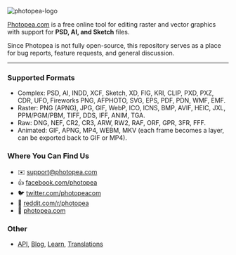 ![photopea-logo](https://user-images.githubusercontent.com/79121360/112741096-3d56bd00-8f37-11eb-982d-1866764e642c.png)


[Photopea.com](//www.Photopea.com) is a free online tool for editing raster and vector graphics with support for **PSD, AI, and Sketch** files.

Since Photopea is not fully open-source, this repository serves as a place for bug reports, feature requests, and general discussion.

---

### Supported Formats
- Complex: PSD, AI, INDD, XCF, Sketch, XD, FIG, KRI, CLIP, PXD, PXZ, CDR, UFO, Fireworks PNG, AFPHOTO, SVG, EPS, PDF, PDN, WMF, EMF.
- Raster: PNG (APNG), JPG, GIF, WebP, ICO, ICNS, BMP, AVIF, HEIC, JXL, PPM/PGM/PBM, TIFF, DDS, IFF, ANIM, TGA.
- Raw: DNG, NEF, CR2, CR3, ARW, RW2, RAF, ORF, GPR, 3FR, FFF.
- Animated: GIF, APNG, MP4, WEBM, MKV (each frame becomes a layer, can be exported back to GIF or MP4).

<!-- Right now, Photopea is:
- the best free image editor
- the best Photoshop alternative
- the only way to open Sketch files outsied Mac OS
- the best image editor for Chromebooks and other low power devices -->

### Where You Can Find Us
- :envelope: support@photopea.com
- :thumbsup: [facebook.com/photopea](https://facebook.com/photopea)
- :bird: [twitter.com/photopeacom](https://twitter.com/photopeacom)
- :orange_book: [reddit.com/r/photopea](https://www.reddit.com/r/photopea)
- :tada: [photopea.com](https://www.photopea.com)

### Other 
- [API](https://www.photopea.com/api), [Blog](https://blog.photopea.com), [Learn](https://www.photopea.com/learn), [Translations](https://www.photopea.com/translate)

